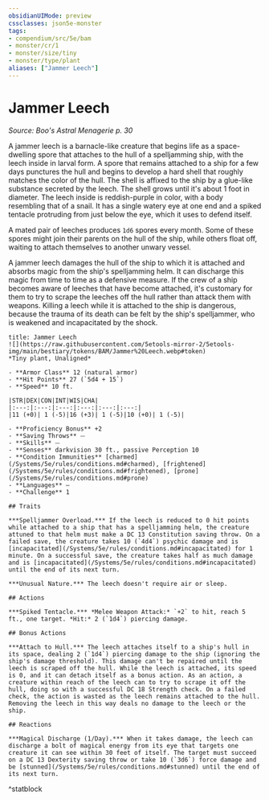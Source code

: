 ```yaml
---
obsidianUIMode: preview
cssclasses: json5e-monster
tags:
- compendium/src/5e/bam
- monster/cr/1
- monster/size/tiny
- monster/type/plant
aliases: ["Jammer Leech"]
---
```

# Jammer Leech
*Source: Boo's Astral Menagerie p. 30*  

A jammer leech is a barnacle-like creature that begins life as a space-dwelling spore that attaches to the hull of a spelljamming ship, with the leech inside in larval form. A spore that remains attached to a ship for a few days punctures the hull and begins to develop a hard shell that roughly matches the color of the hull. The shell is affixed to the ship by a glue-like substance secreted by the leech. The shell grows until it's about 1 foot in diameter. The leech inside is reddish-purple in color, with a body resembling that of a snail. It has a single watery eye at one end and a spiked tentacle protruding from just below the eye, which it uses to defend itself.

A mated pair of leeches produces `1d6` spores every month. Some of these spores might join their parents on the hull of the ship, while others float off, waiting to attach themselves to another unwary vessel.

A jammer leech damages the hull of the ship to which it is attached and absorbs magic from the ship's spelljamming helm. It can discharge this magic from time to time as a defensive measure. If the crew of a ship becomes aware of leeches that have become attached, it's customary for them to try to scrape the leeches off the hull rather than attack them with weapons. Killing a leech while it is attached to the ship is dangerous, because the trauma of its death can be felt by the ship's spelljammer, who is weakened and incapacitated by the shock.

```ad-statblock
title: Jammer Leech
![](https://raw.githubusercontent.com/5etools-mirror-2/5etools-img/main/bestiary/tokens/BAM/Jammer%20Leech.webp#token)
*Tiny plant, Unaligned*

- **Armor Class** 12 (natural armor)
- **Hit Points** 27 (`5d4 + 15`)
- **Speed** 10 ft.

|STR|DEX|CON|INT|WIS|CHA|
|:---:|:---:|:---:|:---:|:---:|:---:|
|11 (+0)| 1 (-5)|16 (+3)| 1 (-5)|10 (+0)| 1 (-5)|

- **Proficiency Bonus** +2
- **Saving Throws** ⏤
- **Skills** ⏤
- **Senses** darkvision 30 ft., passive Perception 10
- **Condition Immunities** [charmed](/Systems/5e/rules/conditions.md#charmed), [frightened](/Systems/5e/rules/conditions.md#frightened), [prone](/Systems/5e/rules/conditions.md#prone)
- **Languages** —
- **Challenge** 1

## Traits

***Spelljammer Overload.*** If the leech is reduced to 0 hit points while attached to a ship that has a spelljamming helm, the creature attuned to that helm must make a DC 13 Constitution saving throw. On a failed save, the creature takes 10 (`4d4`) psychic damage and is [incapacitated](/Systems/5e/rules/conditions.md#incapacitated) for 1 minute. On a successful save, the creature takes half as much damage and is [incapacitated](/Systems/5e/rules/conditions.md#incapacitated) until the end of its next turn.

***Unusual Nature.*** The leech doesn't require air or sleep.

## Actions

***Spiked Tentacle.*** *Melee Weapon Attack:* `+2` to hit, reach 5 ft., one target. *Hit:* 2 (`1d4`) piercing damage.

## Bonus Actions

***Attach to Hull.*** The leech attaches itself to a ship's hull in its space, dealing 2 (`1d4`) piercing damage to the ship (ignoring the ship's damage threshold). This damage can't be repaired until the leech is scraped off the hull. While the leech is attached, its speed is 0, and it can detach itself as a bonus action. As an action, a creature within reach of the leech can to try to scrape it off the hull, doing so with a successful DC 18 Strength check. On a failed check, the action is wasted as the leech remains attached to the hull. Removing the leech in this way deals no damage to the leech or the ship.

## Reactions

***Magical Discharge (1/Day).*** When it takes damage, the leech can discharge a bolt of magical energy from its eye that targets one creature it can see within 30 feet of itself. The target must succeed on a DC 13 Dexterity saving throw or take 10 (`3d6`) force damage and be [stunned](/Systems/5e/rules/conditions.md#stunned) until the end of its next turn.
```
^statblock